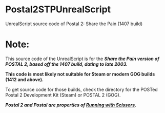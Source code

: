 # Postal2STPUnrealScript
UnrealScript source code of Postal 2: Share the Pain (1407 build)

# Note:
This source code of the UnrealScript is for the ***Share the Pain version of POSTAL 2, based off the 1407 build, dating to late 2003.***

**This code is most likely not suitable for Steam or modern GOG builds (1412 and above).**

To get source code for those builds, check the directory for the POSTed Postal 2 Development Kit (Steam) or POSTAL 2 (GOG).




***Postal 2 and Postal are properties of [Running with Scissors](https://gopostal.com).***
